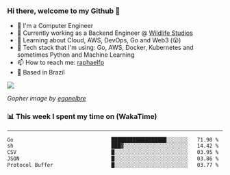 ### Hi there, welcome to my Github 👋

- 📖 I'm a Computer Engineer
- 🔭 Currently working as a Backend Engineer @ [Wildlife Studios](https://wildlifestudios.com/)
- 🌱 Learning about Cloud, AWS, DevOps, Go and Web3 (😲)
- 🚀 Tech stack that I'm using: Go, AWS, Docker, Kubernetes and sometimes Python and Machine Learning
- 📫 How to reach me: [raphaelfp](https://linkedin.com/in/raphaelfp)
- 🏡 Based in Brazil

![](https://github.com/raphaelfp/gophers/blob/master/.thumb/animation/morning-coffee-3x.gif)

*Gopher image by [egonelbre](https://github.com/egonelbre/)*

### 📊 This week I spent my time on (WakaTime)

---

<!--START_SECTION:waka-->

```txt
Go                                ██████████████████░░░░░░░   71.90 %
sh                                ███▓░░░░░░░░░░░░░░░░░░░░░   14.42 %
CSV                               █░░░░░░░░░░░░░░░░░░░░░░░░   03.95 %
JSON                              █░░░░░░░░░░░░░░░░░░░░░░░░   03.86 %
Protocol Buffer                   █░░░░░░░░░░░░░░░░░░░░░░░░   03.77 %
```

<!--END_SECTION:waka-->
